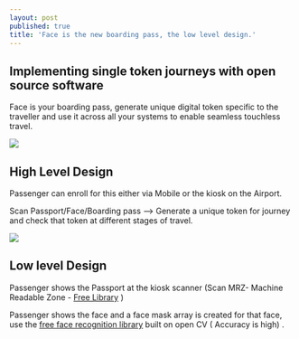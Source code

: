 ```yaml
---
layout: post
published: true
title: 'Face is the new boarding pass, the low level design.'
---
```

## Implementing single token journeys with open source software


Face is your boarding pass, generate unique digital token specific to the traveller and use it across all your systems to enable seamless touchless travel.


![]({{site.baseurl}}/img/WeChat-Face-Recognition-1.gif)



## High Level Design

Passenger can enroll for this either via Mobile or the kiosk on the Airport.

Scan Passport/Face/Boarding pass --> Generate a unique token for journey and check that token at different stages of travel.


![]({{site.baseurl}}/img/high.png)


## Low level Design

Passenger shows the Passport at the kiosk scanner (Scan MRZ- Machine Readable Zone - [Free Library](https://github.com/patrick-randria/passport-reader) ) 

Passenger shows the face and a face mask array is created for that face, use the [free face recognition library](https://github.com/ageitgey/face_recognition) built on open CV ( Accuracy is high) .